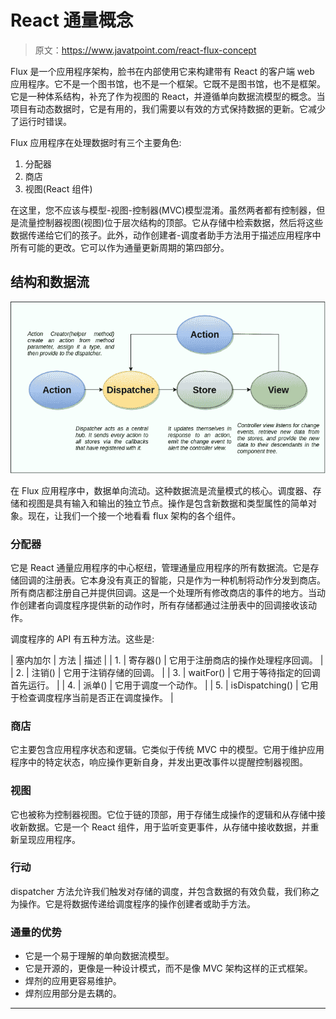 # React 通量概念

> 原文：<https://www.javatpoint.com/react-flux-concept>

Flux 是一个应用程序架构，脸书在内部使用它来构建带有 React 的客户端 web 应用程序。它不是一个图书馆，也不是一个框架。它既不是图书馆，也不是框架。它是一种体系结构，补充了作为视图的 React，并遵循单向数据流模型的概念。当项目有动态数据时，它是有用的，我们需要以有效的方式保持数据的更新。它减少了运行时错误。

Flux 应用程序在处理数据时有三个主要角色:

1.  分配器
2.  商店
3.  视图(React 组件)

在这里，您不应该与模型-视图-控制器(MVC)模型混淆。虽然两者都有控制器，但是流量控制器视图(视图)位于层次结构的顶部。它从存储中检索数据，然后将这些数据传递给它们的孩子。此外，动作创建者-调度者助手方法用于描述应用程序中所有可能的更改。它可以作为通量更新周期的第四部分。

## 结构和数据流

![React Flux Concept](img/86c6ec4247ce17675dbf23eedc3ea6aa.png)

在 Flux 应用程序中，数据单向流动。这种数据流是流量模式的核心。调度器、存储和视图是具有输入和输出的独立节点。操作是包含新数据和类型属性的简单对象。现在，让我们一个接一个地看看 flux 架构的各个组件。

### 分配器

它是 React 通量应用程序的中心枢纽，管理通量应用程序的所有数据流。它是存储回调的注册表。它本身没有真正的智能，只是作为一种机制将动作分发到商店。所有商店都注册自己并提供回调。这是一个处理所有修改商店的事件的地方。当动作创建者向调度程序提供新的动作时，所有存储都通过注册表中的回调接收该动作。

调度程序的 API 有五种方法。这些是:

| 塞内加尔 | 方法 | 描述 |
| 1. | 寄存器() | 它用于注册商店的操作处理程序回调。 |
| 2. | 注销() | 它用于注销存储的回调。 |
| 3. | waitFor() | 它用于等待指定的回调首先运行。 |
| 4. | 派单() | 它用于调度一个动作。 |
| 5. | isDispatching() | 它用于检查调度程序当前是否正在调度操作。 |

### 商店

它主要包含应用程序状态和逻辑。它类似于传统 MVC 中的模型。它用于维护应用程序中的特定状态，响应操作更新自身，并发出更改事件以提醒控制器视图。

### 视图

它也被称为控制器视图。它位于链的顶部，用于存储生成操作的逻辑和从存储中接收新数据。它是一个 React 组件，用于监听变更事件，从存储中接收数据，并重新呈现应用程序。

### 行动

dispatcher 方法允许我们触发对存储的调度，并包含数据的有效负载，我们称之为操作。它是将数据传递给调度程序的操作创建者或助手方法。

### 通量的优势

*   它是一个易于理解的单向数据流模型。
*   它是开源的，更像是一种设计模式，而不是像 MVC 架构这样的正式框架。
*   焊剂的应用更容易维护。
*   焊剂应用部分是去耦的。

* * *